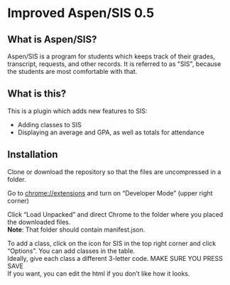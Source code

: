 <h1>Improved Aspen/SIS 0.5</h1>

<h2>What is Aspen/SIS?</h2>
<p>
    Aspen/SIS is a program for students which keeps track of their grades, transcript, requests, and other records. It is referred to as "SIS", because the students are most comfortable with that.
</p>

<h2>What is this?</h2>
<p>
    This is a plugin which adds new features to SIS:
    <ul>
        <li>Adding classes to SIS</li>
        <li>Displaying an average and GPA, as well as totals for attendance</li>
    </ul>
</p>

<h2>Installation</h2>
<p>
    Clone or download the repository so that the files are uncompressed in a folder.
</p>
<p>
    Go to
    <a href="chrome://extensions">chrome://extensions</a>
    and turn on “Developer Mode” (upper right corner)
</p>
<p>
    Click “Load Unpacked” and direct Chrome to the folder where you placed the downloaded files.<br>
    <strong>Note</strong>: That folder should contain manifest.json.
</p>
<p>
    To add a class, click on the icon for SIS in the top right corner and click “Options”. You can add classes in the table.<br>
    Ideally, give each class a different 3-letter code.
    MAKE SURE YOU PRESS SAVE<br>
    If you want, you can edit the html if you don’t like how it looks.
</p>